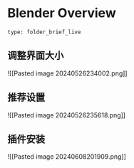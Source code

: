 # Blender Overview
 
```ccard
type: folder_brief_live
```
 
## 调整界面大小
![[Pasted image 20240526234002.png]]

## 推荐设置
![[Pasted image 20240526235618.png]]

## 插件安装
![[Pasted image 20240608201909.png]]

